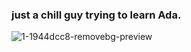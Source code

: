 ### just a chill guy trying to learn Ada.
![1-1944dcc8-removebg-preview](https://github.com/user-attachments/assets/b950abe4-f3cb-45f1-8b7a-c5e045895333)
